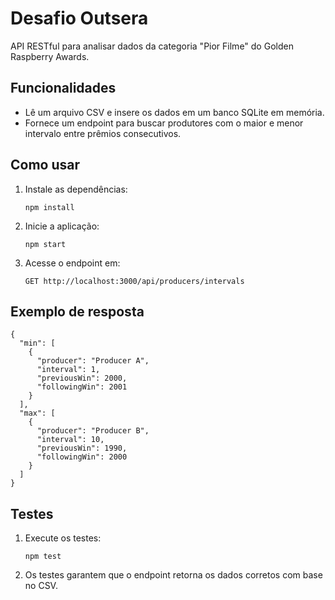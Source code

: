
# Desafio Outsera

API RESTful para analisar dados da categoria "Pior Filme" do Golden Raspberry Awards.

## Funcionalidades

- Lê um arquivo CSV e insere os dados em um banco SQLite em memória.
- Fornece um endpoint para buscar produtores com o maior e menor intervalo entre prêmios consecutivos.

## Como usar

1. Instale as dependências:
   ```
   npm install
   ```

2. Inicie a aplicação:
   ```
   npm start
   ```

3. Acesse o endpoint em:
   ```
   GET http://localhost:3000/api/producers/intervals
   ```

## Exemplo de resposta

```
{
  "min": [
    {
      "producer": "Producer A",
      "interval": 1,
      "previousWin": 2000,
      "followingWin": 2001
    }
  ],
  "max": [
    {
      "producer": "Producer B",
      "interval": 10,
      "previousWin": 1990,
      "followingWin": 2000
    }
  ]
}
```

## Testes

1. Execute os testes:
   ```
   npm test
   ```

2. Os testes garantem que o endpoint retorna os dados corretos com base no CSV.
